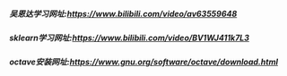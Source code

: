 ##### 吴恩达学习网址:<https://www.bilibili.com/video/av63559648>

##### sklearn学习网址:<https://www.bilibili.com/video/BV1WJ411k7L3>

##### octave安装网址:<https://www.gnu.org/software/octave/download.html>